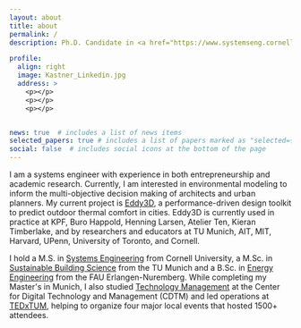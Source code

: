 ```yaml
---
layout: about
title: about
permalink: /
description: Ph.D. Candidate in <a href="https://www.systemseng.cornell.edu/se/programs/systems-phd">Systems Science and Engineering</a> - Cornell University

profile:
  align: right
  image: Kastner_Linkedin.jpg
  address: >
    <p></p>
    <p></p>
    <p></p>


news: true  # includes a list of news items
selected_papers: true # includes a list of papers marked as "selected={true}"
social: false  # includes social icons at the bottom of the page
---
```


I am a systems engineer with experience in both entrepreneurship and academic research. Currently, I am interested in environmental modeling to inform the multi-objective decision making of architects and urban planners. My current project is [Eddy3D](https://www.eddy3d.com), a performance-driven design toolkit to predict outdoor thermal comfort in cities.
Eddy3D is currently used in practice at KPF, Buro Happold, Henning Larsen, Atelier Ten, Kieran Timberlake, and by researchers and educators at TU Munich, AIT, MIT, Harvard, UPenn, University of Toronto, and Cornell.

I hold a M.S. in [Systems Engineering](https://www.systemseng.cornell.edu/se/programs/systems-ms-degree) from Cornell University, a M.Sc. in [Sustainable Building
Science](https://www.bgu.tum.de/en/enpb/home/) from the TU Munich and a B.Sc. in [Energy Engineering](https://www.et.studium.fau.de/studieninteressierte/bachelorstudium/) from the FAU Erlangen-Nuremberg. While completing my Master's in Munich, I also studied [Technology Management](https://www.cdtm.de) at the Center for Digital
Technology and Management (CDTM) and led operations at [TEDxTUM](https://www.tedxtum.com/), helping to organize four major local events that hosted 1500+ attendees.
